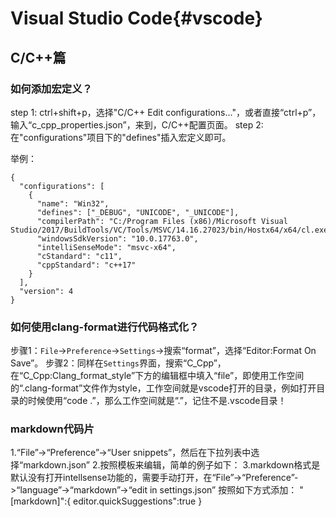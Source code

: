 Visual Studio Code{#vscode}
================


## C/C++篇

### 如何添加宏定义？
step 1: ctrl+shift+p，选择"C/C++ Edit configurations..."，或者直接“ctrl+p”，输入“c_cpp_properties.json”，来到，C/C++配置页面。
step 2: 在"configurations"项目下的"defines"插入宏定义即可。

举例：
```{.json}
{
  "configurations": [
    {
      "name": "Win32",
      "defines": ["_DEBUG", "UNICODE", "_UNICODE"],
      "compilerPath": "C:/Program Files (x86)/Microsoft Visual Studio/2017/BuildTools/VC/Tools/MSVC/14.16.27023/bin/Hostx64/x64/cl.exe",
      "windowsSdkVersion": "10.0.17763.0",
      "intelliSenseMode": "msvc-x64",
      "cStandard": "c11",
      "cppStandard": "c++17"
    }
  ],
  "version": 4
}
```

### 如何使用clang-format进行代码格式化？
步骤1：`File`->`Preference`->`Settings`->搜索“format”，选择“Editor:Format On Save”。
步骤2：同样在`Settings`界面，搜索“C_Cpp”，在“C_Cpp:Clang_format_style”下方的编辑框中填入“file”，即使用工作空间的“.clang-format”文件作为style，工作空间就是vscode打开的目录，例如打开目录的时候使用“code .”，那么工作空间就是“.”，记住不是.vscode目录！

### markdown代码片
1.“File”->“Preference”->“User snippets”，然后在下拉列表中选择“markdown.json”
2.按照模板来编辑，简单的例子如下：
3.markdown格式是默认没有打开intellsense功能的，需要手动打开，在“File”->“Preference”->“language”->“markdown”->“edit in settings.json”
按照如下方式添加：
"[markdown]":{
    editor.quickSuggestions":true
}

